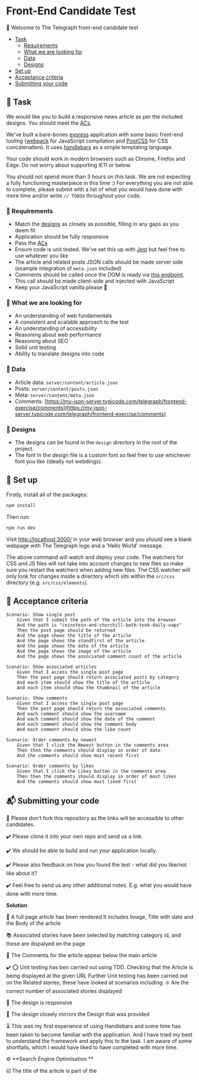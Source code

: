 # Front-End Candidate Test

:wave: Welcome to The Telegraph front-end candidate test

- [Task](#wrench-task)
	- [Requirements](#mega-requirements)
	- [What we are looking for](#mag_right-what-we-are-looking-for)
	- [Data](#open_file_folder-data)
	- [Designs](#art-designs)
- [Set up](#floppy_disk-set-up)
- [Acceptance criteria](#scroll-acceptance-criteria)
- [Submitting your code](#mailbox_with_mail-submitting-your-code)

## :wrench: Task 

We would like you to build a responsive news article as per the included designs. You should meet the [ACs](#scroll-acceptance-criteria).

We've built a bare-bones [express](https://expressjs.com/) application with some basic front-end tooling ([webpack](https://webpack.js.org/) for JavaScript compilation and [PostCSS](https://postcss.org/) for CSS concatenation). It uses [handlebars](https://handlebarsjs.com/guide/) as a simple templating language.

Your code should work in modern browsers such as Chrome, Firefox and Edge. Do not worry about supporting IE11 or below.

You should not spend more than 3 hours on this task. We are not expecting a fully functioning masterpiece in this time :)
For everything you are not able to complete, please submit with a list of what you would have done with more time and/or write `// TODO`s throughout your code.

### :mega: Requirements

* Match the [designs](#art-designs) as closely as possible, filling in any gaps as you deem fit
* Application should be fully responsive
* Pass the [ACs](#scroll-acceptance-criteria)
* Ensure code is unit tested. We've set this up with [Jest](https://jestjs.io/) but feel free to use whatever you like
* The article and related posts JSON calls should be made server side (example integration of `meta.json` included)
* Comments should be called once the DOM is ready via [this endpoint](https://my-json-server.typicode.com/telegraph/frontend-exercise/comments). This call should be made client-side and injected with JavaScript
* Keep your JavaScript vanilla please :icecream:

### :mag_right: What we are looking for

* An understanding of web fundamentals
* A consistent and scalable approach to the test
* An understanding of accessibility
* Reasoning about web performance
* Reasoning about SEO
* Solid unit testing
* Ability to translate designs into code

### :open_file_folder: Data

* Article data: `server/content/article.json`
* Posts: `server/content/posts.json`
* Meta: `server/content/meta.json`
* Comments: [https://my-json-server.typicode.com/telegraph/frontend-exercise/comments](https://my-json-server.typicode.com/telegraph/frontend-exercise/comments)

### :art: Designs

* The designs can be found in the `design` directory in the root of the project.
* The font in the design file is a custom font so feel free to use whichever font you like (ideally not webdings).

## :floppy_disk: Set up

Firstly, install all of the packages:

```sh
npm install
```

Then run:

```sh
npm run dev
```

Visit [http://localhost:3000/](http://localhost:3000/) in your web browser and you *should* see a blank webpage with The Telegraph logo and a 'Hello World' message.

The above command will watch and deploy your code. The watchers for CSS and JS files will not take into account changes to new files so make sure you restart the watchers when adding new files. The CSS watcher will only look for changes inside a directory which sits within the `src/css` directory (e.g. `src/css/elements`).

## :scroll: Acceptance criteria

```
Scenario: Show single post
	Given that I submit the path of the article into the browser
	And the path is "/einstein-and-churchill-both-took-daily-naps"
	Then the post page should be returned
	And the page shows the title of the article
	And the page shows the standfirst of the article
	And the page shows the date of the article
	And the page shows the image of the article
	And the page shows the associated comment count of the article
```

```
Scenario: Show associated articles
	Given that I access the single post page
	Then the post page should return associated posts by category
	And each item should show the title of the article
	And each item should show the thumbnail of the article
```

```
Scenario: Show comments
	Given that I access the single post page
	Then the post page should return the associated comments
	And each comment should show the username
	And each comment should show the date of the comment
	And each comment should show the comment body
	And each comment should show the like count
```

```
Scenario: Order comments by newest
	Given that I click the Newest button in the comments area
	Then then the comments should display in order of date
	And the comments should show most recent first
```

```
Scenario: Order comments by likes
	Given that I click the Likes button in the comments area
	Then then the comments should display in order of most likes
	And the comments should show most liked first
```

## :mailbox_with_mail: Submitting your code

:no_entry_sign: Please don't fork this repository as the links will be accessible to other candidates. 

:heavy_check_mark: Please clone it into your own repo and send us a link. 

:heavy_check_mark: We should be able to build and run your application locally.

:heavy_check_mark: Please also feedback on how you found the test - what did you like/not like about it?

:heavy_check_mark: Feel free to send us any other additional notes. E.g. what you would have done with more time.

**Solution**

📰 A full page article has been rendered
It includes Image, Title with date and the Body of the article

📚 Associated stories have been selected by matching category id, and these are dispalyed on the page

💬 The Comments for the article appear below the main article

✔️ ⭕ Unit testing has ben carried out using TDD. Checking that the Article is being displayed at the given URL
Further Unit testing has been carried out on the Related stories, these have looked at scenarios including:
❇️ Are the correct number of associated stories displayed

📱 The design is responsive

:art: The design closely mirrors the Design that was provided


⏳ This was my first experience of using Handlebars and some time has been taken to become familiar with the application.
And I have tried my best to understand the framework and apply this to the task. I am aware of some shortfalls, which I would 
have liked to have completed with more time. 


⚙️  **Search Engine Optimisation **

☑️ The title of the article is part of the <Title> tag
	
☑️ Description, Viewport and Content-type <meta> tags are included
	
☑️ Only 1 <h1> tag is used and it matches the <title>
	And subsequent header tags are used in descending order

☑️ <Alt> tags are used on all images for descriptions for screen readers
	


**TODO**'s
With more time, all the things that I would do: 

✨ Imporve the responsive design to produce a more sleek transfer from mobile to laptop

✨ Fix any issues with images not fitting inside their containers

✨ Add the sorting function fo rthe comments to order by date and likes. 

✨ Fix the ordering of items in mobile view

✨	




